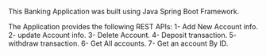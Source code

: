 This Banking Application was built using Java Spring Boot Framework.

The Application provides the following   REST APIs: 
1- Add New Account info. 
2- update Account info.
3- Delete Account.
4- Deposit transaction. 
5- withdraw transaction.
6- Get All accounts. 
7- Get an account By ID.
